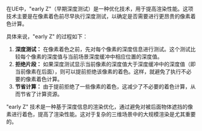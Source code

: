 
在UE中，"early Z"（早期深度测试）是一种优化技术，用于提高渲染性能。这项技术主要是在像素着色前尽早执行深度测试，以确定是否需要进行更昂贵的像素着色计算。

具体来说，"early Z" 的过程如下：

1. **深度测试：** 在像素着色之前，先对每个像素的深度信息进行测试。这个测试比较每个像素的深度值与当前场景深度缓冲中相应位置的深度值。
2. **拒绝片段：** 如果深度测试显示当前像素的深度值大于深度缓冲中的深度值（即当前像素在后面），则可以提前拒绝该像素的着色。这样，就避免了执行不必要的像素着色计算。
3. **节省计算：** 由于提前拒绝了一些像素的着色，这减少了不必要的着色计算，从而节省了计算资源。

"early Z" 技术是一种基于深度信息的渲染优化，通过避免对被后面物体遮挡的像素进行着色，提高了渲染性能。这对于复杂的三维场景中的大规模渲染是尤其重要的。